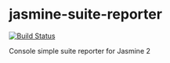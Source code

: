 # jasmine-suite-reporter

[![Build Status](https://travis-ci.org/willyelm/jasmine-suite-reporter.svg?branch=master)](https://travis-ci.org/willyelm/jasmine-suite-reporter)

Console simple suite reporter for Jasmine 2
